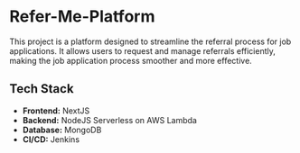 # Refer-Me-Platform

This project is a platform designed to streamline the referral process for job applications. It allows users to request and manage referrals efficiently, making the job application process smoother and more effective.

## Tech Stack
- **Frontend:** NextJS
- **Backend:** NodeJS Serverless on AWS Lambda
- **Database:** MongoDB
- **CI/CD:** Jenkins

